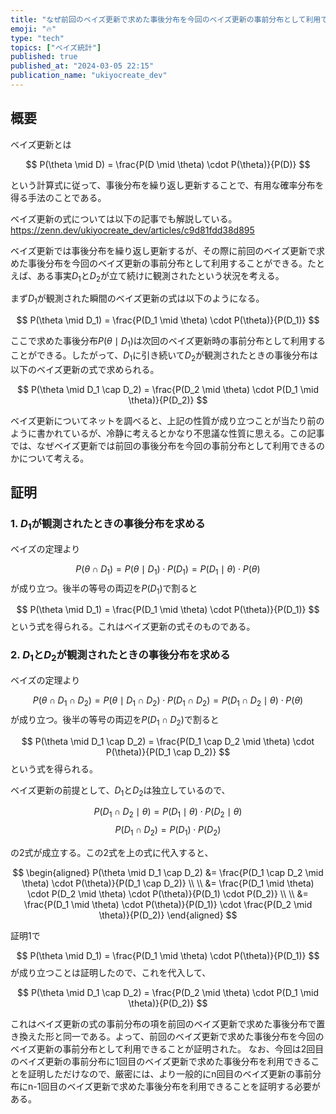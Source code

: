 ```yaml
---
title: "なぜ前回のベイズ更新で求めた事後分布を今回のベイズ更新の事前分布として利用できるのか？"
emoji: "🔥"
type: "tech"
topics: ["ベイズ統計"]
published: true
published_at: "2024-03-05 22:15"
publication_name: "ukiyocreate_dev"
---
```


## 概要
ベイズ更新とは

$$
P(\theta \mid D) = \frac{P(D \mid \theta) \cdot P(\theta)}{P(D)}
$$

という計算式に従って、事後分布を繰り返し更新することで、有用な確率分布を得る手法のことである。

ベイズ更新の式については以下の記事でも解説している。
https://zenn.dev/ukiyocreate_dev/articles/c9d81fdd38d895

ベイズ更新では事後分布を繰り返し更新するが、その際に前回のベイズ更新で求めた事後分布を今回のベイズ更新の事前分布として利用することができる。たとえば、ある事実$D_1$と$D_2$が立て続けに観測されたという状況を考える。

まず$D_1$が観測された瞬間のベイズ更新の式は以下のようになる。

$$
P(\theta \mid D_1) = \frac{P(D_1 \mid \theta) \cdot P(\theta)}{P(D_1)}
$$

ここで求めた事後分布$P(\theta \mid D_1)$は次回のベイズ更新時の事前分布として利用することができる。したがって、$D_1$に引き続いて$D_2$が観測されたときの事後分布は以下のベイズ更新の式で求められる。

$$
P(\theta \mid D_1 \cap D_2) = \frac{P(D_2 \mid \theta) \cdot P(D_1 \mid \theta)}{P(D_2)}
$$

ベイズ更新についてネットを調べると、上記の性質が成り立つことが当たり前のように書かれているが、冷静に考えるとかなり不思議な性質に思える。この記事では、なぜベイズ更新では前回の事後分布を今回の事前分布として利用できるのかについて考える。


## 証明
### 1. $D_1$が観測されたときの事後分布を求める
ベイズの定理より

$$
P(\theta \cap D_1) = P(\theta \mid D_1) \cdot P(D_1) = P(D_1 \mid \theta) \cdot P(\theta)
$$
が成り立つ。後半の等号の両辺を$P(D_1)$で割ると

$$
P(\theta \mid D_1) = \frac{P(D_1 \mid \theta) \cdot P(\theta)}{P(D_1)}
$$
という式を得られる。これはベイズ更新の式そのものである。

### 2. $D_1$と$D_2$が観測されたときの事後分布を求める
ベイズの定理より

$$
P(\theta \cap D_1 \cap D_2) = P(\theta \mid D_1 \cap D_2) \cdot P(D_1 \cap D_2) = P(D_1 \cap D_2 \mid \theta) \cdot P(\theta)
$$
が成り立つ。後半の等号の両辺を$P(D_1 \cap D_2)$で割ると

$$
P(\theta \mid D_1 \cap D_2) = \frac{P(D_1 \cap D_2 \mid \theta) \cdot P(\theta)}{P(D_1 \cap D_2)}
$$
という式を得られる。

ベイズ更新の前提として、$D_1$と$D_2$は独立しているので、

$$
P(D_1 \cap D_2 \mid \theta) = P(D_1 \mid \theta) \cdot P(D_2 \mid \theta)
$$
$$
P(D_1 \cap D_2) = P(D_1) \cdot P(D_2)
$$

の2式が成立する。この2式を上の式に代入すると、

$$
\begin{aligned}
P(\theta \mid D_1 \cap D_2) &= \frac{P(D_1 \cap D_2 \mid \theta) \cdot P(\theta)}{P(D_1 \cap D_2)} \\
\\
&= \frac{P(D_1 \mid \theta) \cdot P(D_2 \mid \theta) \cdot P(\theta)}{P(D_1) \cdot P(D_2)} \\
\\
&= \frac{P(D_1 \mid \theta) \cdot P(\theta)}{P(D_1)} \cdot \frac{P(D_2 \mid \theta)}{P(D_2)}
\end{aligned}
$$

証明1で

$$
P(\theta \mid D_1) = \frac{P(D_1 \mid \theta) \cdot P(\theta)}{P(D_1)}
$$
が成り立つことは証明したので、これを代入して、

$$
P(\theta \mid D_1 \cap D_2) = \frac{P(D_2 \mid \theta) \cdot P(D_1 \mid \theta)}{P(D_2)}
$$

これはベイズ更新の式の事前分布の項を前回のベイズ更新で求めた事後分布で置き換えた形と同一である。よって、前回のベイズ更新で求めた事後分布を今回のベイズ更新の事前分布として利用できることが証明された。
なお、今回は2回目のベイズ更新の事前分布に1回目のベイズ更新で求めた事後分布を利用できることを証明しただけなので、厳密には、より一般的にn回目のベイズ更新の事前分布にn-1回目のベイズ更新で求めた事後分布を利用できることを証明する必要がある。
